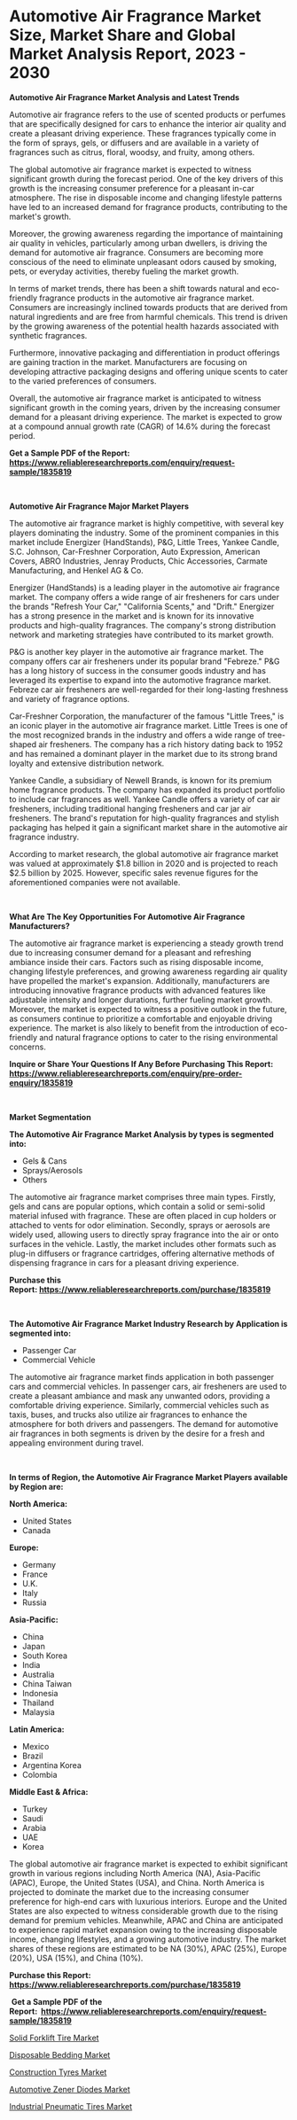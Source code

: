 <p><h1>Automotive Air Fragrance Market Size, Market Share and Global Market Analysis Report, 2023 - 2030</h1></p><p><strong>Automotive Air Fragrance Market Analysis and Latest Trends</strong></p>
<p><p>Automotive air fragrance refers to the use of scented products or perfumes that are specifically designed for cars to enhance the interior air quality and create a pleasant driving experience. These fragrances typically come in the form of sprays, gels, or diffusers and are available in a variety of fragrances such as citrus, floral, woodsy, and fruity, among others.</p><p>The global automotive air fragrance market is expected to witness significant growth during the forecast period. One of the key drivers of this growth is the increasing consumer preference for a pleasant in-car atmosphere. The rise in disposable income and changing lifestyle patterns have led to an increased demand for fragrance products, contributing to the market's growth.</p><p>Moreover, the growing awareness regarding the importance of maintaining air quality in vehicles, particularly among urban dwellers, is driving the demand for automotive air fragrance. Consumers are becoming more conscious of the need to eliminate unpleasant odors caused by smoking, pets, or everyday activities, thereby fueling the market growth.</p><p>In terms of market trends, there has been a shift towards natural and eco-friendly fragrance products in the automotive air fragrance market. Consumers are increasingly inclined towards products that are derived from natural ingredients and are free from harmful chemicals. This trend is driven by the growing awareness of the potential health hazards associated with synthetic fragrances.</p><p>Furthermore, innovative packaging and differentiation in product offerings are gaining traction in the market. Manufacturers are focusing on developing attractive packaging designs and offering unique scents to cater to the varied preferences of consumers.</p><p>Overall, the automotive air fragrance market is anticipated to witness significant growth in the coming years, driven by the increasing consumer demand for a pleasant driving experience. The market is expected to grow at a compound annual growth rate (CAGR) of 14.6% during the forecast period.</p></p>
<p><strong>Get a Sample PDF of the Report:&nbsp; <a href="https://www.reliableresearchreports.com/enquiry/request-sample/1835819">https://www.reliableresearchreports.com/enquiry/request-sample/1835819</a></strong></p>
<p>&nbsp;</p>
<p><strong>Automotive Air Fragrance Major Market Players</strong></p>
<p><p>The automotive air fragrance market is highly competitive, with several key players dominating the industry. Some of the prominent companies in this market include Energizer (HandStands), P&G, Little Trees, Yankee Candle, S.C. Johnson, Car-Freshner Corporation, Auto Expression, American Covers, ABRO Industries, Jenray Products, Chic Accessories, Carmate Manufacturing, and Henkel AG & Co.</p><p>Energizer (HandStands) is a leading player in the automotive air fragrance market. The company offers a wide range of air fresheners for cars under the brands "Refresh Your Car," "California Scents," and "Drift." Energizer has a strong presence in the market and is known for its innovative products and high-quality fragrances. The company's strong distribution network and marketing strategies have contributed to its market growth.</p><p>P&G is another key player in the automotive air fragrance market. The company offers car air fresheners under its popular brand "Febreze." P&G has a long history of success in the consumer goods industry and has leveraged its expertise to expand into the automotive fragrance market. Febreze car air fresheners are well-regarded for their long-lasting freshness and variety of fragrance options.</p><p>Car-Freshner Corporation, the manufacturer of the famous "Little Trees," is an iconic player in the automotive air fragrance market. Little Trees is one of the most recognized brands in the industry and offers a wide range of tree-shaped air fresheners. The company has a rich history dating back to 1952 and has remained a dominant player in the market due to its strong brand loyalty and extensive distribution network.</p><p>Yankee Candle, a subsidiary of Newell Brands, is known for its premium home fragrance products. The company has expanded its product portfolio to include car fragrances as well. Yankee Candle offers a variety of car air fresheners, including traditional hanging fresheners and car jar air fresheners. The brand's reputation for high-quality fragrances and stylish packaging has helped it gain a significant market share in the automotive air fragrance industry.</p><p>According to market research, the global automotive air fragrance market was valued at approximately $1.8 billion in 2020 and is projected to reach $2.5 billion by 2025. However, specific sales revenue figures for the aforementioned companies were not available.</p></p>
<p>&nbsp;</p>
<p><strong>What Are The Key Opportunities For Automotive Air Fragrance Manufacturers?</strong></p>
<p><p>The automotive air fragrance market is experiencing a steady growth trend due to increasing consumer demand for a pleasant and refreshing ambiance inside their cars. Factors such as rising disposable income, changing lifestyle preferences, and growing awareness regarding air quality have propelled the market's expansion. Additionally, manufacturers are introducing innovative fragrance products with advanced features like adjustable intensity and longer durations, further fueling market growth. Moreover, the market is expected to witness a positive outlook in the future, as consumers continue to prioritize a comfortable and enjoyable driving experience. The market is also likely to benefit from the introduction of eco-friendly and natural fragrance options to cater to the rising environmental concerns.</p></p>
<p><strong>Inquire or Share Your Questions If Any Before Purchasing This Report: <a href="https://www.reliableresearchreports.com/enquiry/pre-order-enquiry/1835819">https://www.reliableresearchreports.com/enquiry/pre-order-enquiry/1835819</a></strong></p>
<p>&nbsp;</p>
<p><strong>Market Segmentation</strong></p>
<p><strong>The Automotive Air Fragrance Market Analysis by types is segmented into:</strong></p>
<p><ul><li>Gels & Cans</li><li>Sprays/Aerosols</li><li>Others</li></ul></p>
<p><p>The automotive air fragrance market comprises three main types. Firstly, gels and cans are popular options, which contain a solid or semi-solid material infused with fragrance. These are often placed in cup holders or attached to vents for odor elimination. Secondly, sprays or aerosols are widely used, allowing users to directly spray fragrance into the air or onto surfaces in the vehicle. Lastly, the market includes other formats such as plug-in diffusers or fragrance cartridges, offering alternative methods of dispensing fragrance in cars for a pleasant driving experience.</p></p>
<p><strong>Purchase this Report:&nbsp;<a href="https://www.reliableresearchreports.com/purchase/1835819">https://www.reliableresearchreports.com/purchase/1835819</a></strong></p>
<p>&nbsp;</p>
<p><strong>The Automotive Air Fragrance Market Industry Research by Application is segmented into:</strong></p>
<p><ul><li>Passenger Car</li><li>Commercial Vehicle</li></ul></p>
<p><p>The automotive air fragrance market finds application in both passenger cars and commercial vehicles. In passenger cars, air fresheners are used to create a pleasant ambiance and mask any unwanted odors, providing a comfortable driving experience. Similarly, commercial vehicles such as taxis, buses, and trucks also utilize air fragrances to enhance the atmosphere for both drivers and passengers. The demand for automotive air fragrances in both segments is driven by the desire for a fresh and appealing environment during travel.</p></p>
<p>&nbsp;</p>
<p><strong>In terms of Region, the Automotive Air Fragrance Market Players available by Region are:</strong></p>
<p>
    <p> <strong> North America: </strong>
        <ul>
            <li>United States</li>
            <li>Canada</li>
        </ul>
        </p> 
    <p> <strong> Europe: </strong>
        <ul>
            <li>Germany</li>
            <li>France</li>
            <li>U.K.</li>
            <li>Italy</li>
            <li>Russia</li>
        </ul>
        </p> 
    <p> <strong> Asia-Pacific: </strong>
        <ul>
            <li>China</li>
            <li>Japan</li>
            <li>South Korea</li>
            <li>India</li>
            <li>Australia</li>
            <li>China Taiwan</li>
            <li>Indonesia</li>
            <li>Thailand</li>
            <li>Malaysia</li>
        </ul>
        </p> 
    <p> <strong> Latin America: </strong>
        <ul>
            <li>Mexico</li>
            <li>Brazil</li>
            <li>Argentina Korea</li>
            <li>Colombia</li>
        </ul>
        </p> 
    <p> <strong> Middle East & Africa: </strong>
        <ul>
            <li>Turkey</li>
            <li>Saudi</li>
            <li>Arabia</li>
            <li>UAE</li>
            <li>Korea</li>
        </ul>
    </p>
    </p>
<p><p>The global automotive air fragrance market is expected to exhibit significant growth in various regions including North America (NA), Asia-Pacific (APAC), Europe, the United States (USA), and China. North America is projected to dominate the market due to the increasing consumer preference for high-end cars with luxurious interiors. Europe and the United States are also expected to witness considerable growth due to the rising demand for premium vehicles. Meanwhile, APAC and China are anticipated to experience rapid market expansion owing to the increasing disposable income, changing lifestyles, and a growing automotive industry. The market shares of these regions are estimated to be NA (30%), APAC (25%), Europe (20%), USA (15%), and China (10%).</p></p>
<p><strong>Purchase this Report: <a href="https://www.reliableresearchreports.com/purchase/1835819">https://www.reliableresearchreports.com/purchase/1835819</a></strong></p>
<p>&nbsp;<strong>Get a Sample PDF of the Report:&nbsp;&nbsp;<a href="https://www.reliableresearchreports.com/enquiry/request-sample/1835819">https://www.reliableresearchreports.com/enquiry/request-sample/1835819</a></strong></p>
<p><strong></strong></p>
<p><p><a href="https://www.linkedin.com/pulse/solid-forklift-tire-market-insights-players-forecast/">Solid Forklift Tire Market</a></p><p><a href="https://medium.com/@cameronhuel/disposable-bedding-market-size-market-outlook-and-market-forecast-2023-to-2030-2f1887bff842">Disposable Bedding Market</a></p><p><a href="https://www.linkedin.com/pulse/construction-tyres-market-size-growth-forecast-from/">Construction Tyres Market</a></p><p><a href="https://medium.com/@sandyabbott2023/automotive-zener-diodes-market-trends-forecast-and-competitive-analysis-to-2030-c0634ac73509">Automotive Zener Diodes Market</a></p><p><a href="https://www.linkedin.com/pulse/industrial-pneumatic-tires-market-research-report-provides/">Industrial Pneumatic Tires Market</a></p></p>